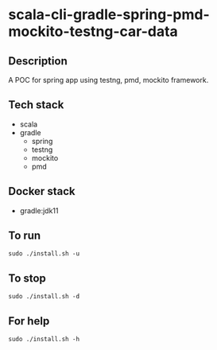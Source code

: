 # scala-cli-gradle-spring-pmd-mockito-testng-car-data

## Description
A POC for spring app using testng,
pmd, mockito framework.

## Tech stack
- scala
- gradle
  - spring
  - testng
  - mockito
  - pmd

## Docker stack
- gradle:jdk11

## To run
`sudo ./install.sh -u`

## To stop
`sudo ./install.sh -d`

## For help
`sudo ./install.sh -h`
